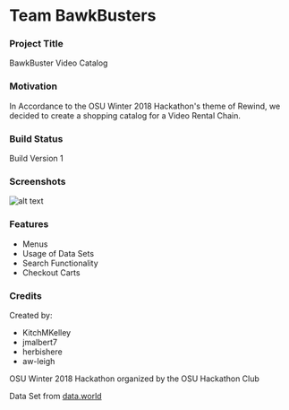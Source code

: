 # Team BawkBusters

### Project Title
BawkBuster Video Catalog

### Motivation
In Accordance to the OSU Winter 2018 Hackathon's theme of Rewind, we decided to create a shopping catalog for a Video Rental Chain.

### Build Status
Build Version 1

### Screenshots

![alt text](http://i.imgur.com/0w1YenD.png "main menu")

### Features
* Menus
* Usage of Data Sets
* Search Functionality
* Checkout Carts

### Credits
Created by:
* KitchMKelley
* jmalbert7
* herbishere
* aw-leigh


OSU Winter 2018 Hackathon organized by the OSU Hackathon Club


Data Set from [data.world](https://data.world/popculture/imdb-5000-movie-dataset)
